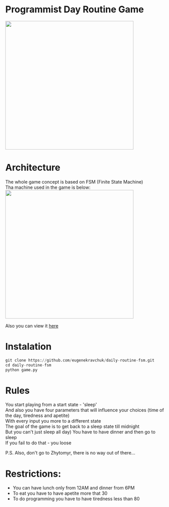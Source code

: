 # Programmist Day Routine Game
<img src="https://github.com/eugenekravchuk/daily-routine-fsm/assets/81439861/319d24dd-4ff2-4114-9f24-1e8fd5780584" width="400">

# Architecture
The whole game concept is based on FSM (Finite State Machine) <br/>
Tha machine used in the game is below:<br/>
<img src="https://github.com/eugenekravchuk/daily-routine-fsm/assets/81439861/bd85f45b-d90b-4620-9699-76bbd06bacf9" width="400">

Also you can view it [here](https://www.figma.com/file/4JUdsV5ANTm8asC2KZwxUR/fsm_lab?type=whiteboard&node-id=0%3A1&t=qFkUun0aU0BkkOQO-1)

# Instalation
```python
git clone https://github.com/eugenekravchuk/daily-routine-fsm.git
cd daily-routine-fsm
python game.py
```

# Rules
You start playing from a start state - 'sleep' <br/>
And also you have four parameters that will influence your choices (time of the day, tiredness and apetite) <br/>
With every input you more to a different state <br/>
The goal of the game is to get back to a sleep state till midnight <br/>
But you can't just sleep all day) You have to have dinner and then go to sleep <br/>
If you fail to do that - you loose <br/>

P.S. Also, don't go to Zhytomyr, there is no way out of there...

# Restrictions:
- You can have lunch only from 12AM and dinner from 6PM
- To eat you have to have apetite more that 30
- To do programming you have to have tiredness less than 80

